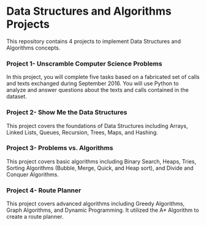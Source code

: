 # Data Structures and Algorithms Projects

This repository contains 4 projects to implement Data Structures and Algorithms concepts.

### Project 1- Unscramble Computer Science Problems
In this project, you will complete five tasks based on a fabricated set of calls and texts exchanged during September 2016. 
You will use Python to analyze and answer questions about the texts and calls contained in the dataset. 

### Project 2- Show Me the Data Structures
This project covers the foundations of Data Structures including Arrays, Linked Lists, Queues, Recursion, Trees, Maps, and Hashing.

### Project 3- Problems vs. Algorithms
This project covers basic algorithms including Binary Search, Heaps, Tries, Sorting Algorithms (Bubble, Merge, Quick, and Heap sort), and Divide and Conquer Algorithms.

### Project 4- Route Planner
This project covers advanced algorithms including Greedy Algorithms, Graph Algorithms, and Dynamic Programming. It utilized the A* Algorithm to create a route planner.

